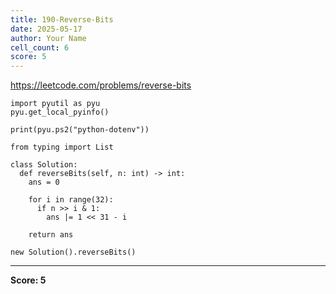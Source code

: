 ```yaml
---
title: 190-Reverse-Bits
date: 2025-05-17
author: Your Name
cell_count: 6
score: 5
---
```


https://leetcode.com/problems/reverse-bits


```
import pyutil as pyu
pyu.get_local_pyinfo()
```


```
print(pyu.ps2("python-dotenv"))
```


```
from typing import List
```


```
class Solution:
  def reverseBits(self, n: int) -> int:
    ans = 0

    for i in range(32):
      if n >> i & 1:
        ans |= 1 << 31 - i

    return ans
```


```
new Solution().reverseBits()
```


---
**Score: 5**